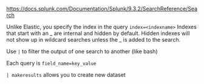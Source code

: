 <https://docs.splunk.com/Documentation/Splunk/9.3.2/SearchReference/Search>

Unlike Elastic, you specify the index in the query `index=<indexname>`
Indexes that start with an _ are internal and hidden by default. Hidden indexes will not show up in wildcard searches unless the _ is added to the search. 

Use `|` to filter the output of one search to another (like bash)

Each query is `field_name=key_value`

`| makeresults` allows you to create new dataset
